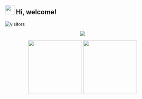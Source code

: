 <h2> <img src="https://emojis.slackmojis.com/emojis/images/1588315024/8823/hyperkitty.gif?1588315024" width="30" /> Hi, welcome! </h2>


![visitors](https://visitor-badge.glitch.me/badge?page_id=baonq243.baonq243)

<p align="center"><img src="https://media.giphy.com/media/12S5BqrFL93xxC/giphy.gif"/></p>

<p align=center>
  <a>
    <img height=175 align="center" src="https://github-readme-stats.vercel.app/api?username=baonq243&show_icons=true&count_private=true&theme=dracula&hide_border=true&include_all_commits=true">
  </a>
  <a>
  <img height=175 align="center" src="https://github-readme-stats.vercel.app/api/top-langs/?username=baonq243&theme=dracula&layout=compact&hide_border=true&langs_count=10&hide=jupyter%20notebook,tex,css,php" />
  </a>
</p>